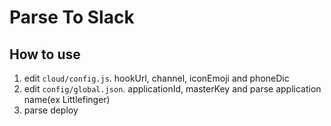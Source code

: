 # Parse To Slack

## How to use

1. edit `cloud/config.js`. hookUrl, channel, iconEmoji and phoneDic
2. edit `config/global.json`. applicationId, masterKey and parse application name(ex Littlefinger)
3. parse deploy
